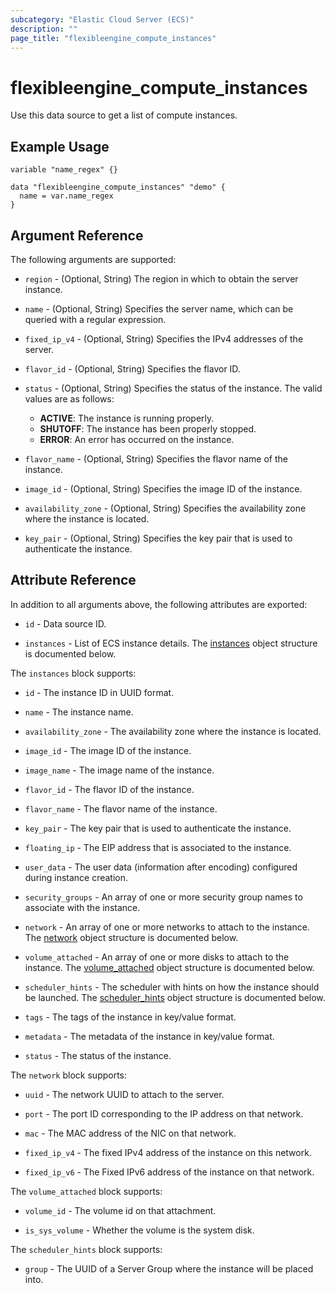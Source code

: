 ```yaml
---
subcategory: "Elastic Cloud Server (ECS)"
description: ""
page_title: "flexibleengine_compute_instances"
---
```


# flexibleengine_compute_instances

Use this data source to get a list of compute instances.

## Example Usage

```hcl
variable "name_regex" {}

data "flexibleengine_compute_instances" "demo" {
  name = var.name_regex
}
```

## Argument Reference

The following arguments are supported:

* `region` - (Optional, String) The region in which to obtain the server instance.

* `name` - (Optional, String) Specifies the server name, which can be queried with a regular expression.

* `fixed_ip_v4` - (Optional, String)  Specifies the IPv4 addresses of the server.

* `flavor_id` - (Optional, String) Specifies the flavor ID.

* `status` - (Optional, String) Specifies the status of the instance. The valid values are as follows:
  + **ACTIVE**: The instance is running properly.
  + **SHUTOFF**: The instance has been properly stopped.
  + **ERROR**: An error has occurred on the instance.

* `flavor_name` - (Optional, String) Specifies the flavor name of the instance.

* `image_id` - (Optional, String) Specifies the image ID of the instance.

* `availability_zone` - (Optional, String) Specifies the availability zone where the instance is located.

* `key_pair` - (Optional, String) Specifies the key pair that is used to authenticate the instance.

## Attribute Reference

In addition to all arguments above, the following attributes are exported:

* `id` - Data source ID.

* `instances` - List of ECS instance details. The [instances](#ecs_attr_instances) object structure is documented below.

<a name="ecs_attr_instances"></a>
The `instances` block supports:

* `id` - The instance ID in UUID format.

* `name` - The instance name.

* `availability_zone` - The availability zone where the instance is located.

* `image_id` - The image ID of the instance.

* `image_name` - The image name of the instance.

* `flavor_id` - The flavor ID of the instance.

* `flavor_name` - The flavor name of the instance.

* `key_pair` - The key pair that is used to authenticate the instance.

* `floating_ip` - The EIP address that is associated to the instance.

* `user_data` -  The user data (information after encoding) configured during instance creation.

* `security_groups` - An array of one or more security group names
    to associate with the instance.

* `network` - An array of one or more networks to attach to the instance.
  The [network](#ecs_attr_network) object structure is documented below.

* `volume_attached` - An array of one or more disks to attach to the instance.
  The [volume_attached](#ecs_attr_volume_attached) object structure is documented below.

* `scheduler_hints` - The scheduler with hints on how the instance should be launched.
  The [scheduler_hints](#ecs_attr_scheduler_hints) object structure is documented below.

* `tags` - The tags of the instance in key/value format.

* `metadata` - The metadata of the instance in key/value format.

* `status` - The status of the instance.

<a name="ecs_attr_network"></a>
The `network` block supports:

* `uuid` - The network UUID to attach to the server.

* `port` - The port ID corresponding to the IP address on that network.

* `mac` - The MAC address of the NIC on that network.

* `fixed_ip_v4` - The fixed IPv4 address of the instance on this network.

* `fixed_ip_v6` - The Fixed IPv6 address of the instance on that network.

<a name="ecs_attr_volume_attached"></a>
The `volume_attached` block supports:

* `volume_id` - The volume id on that attachment.

* `is_sys_volume` - Whether the volume is the system disk.

<a name="ecs_attr_scheduler_hints"></a>
The `scheduler_hints` block supports:

* `group` - The UUID of a Server Group where the instance will be placed into.
